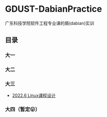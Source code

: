 # GDUST-DabianPractice
广东科技学院软件工程专业课的屑(dabian)实训
## 目录
### 大一
### 大二
### 大三
- [2022.6 Linux课程设计](https://github.com/Feldan/GDUST-DabianPractice/blob/main/Linux课程设计/Linux课程设计.md)
### 大四（暂定😛）
